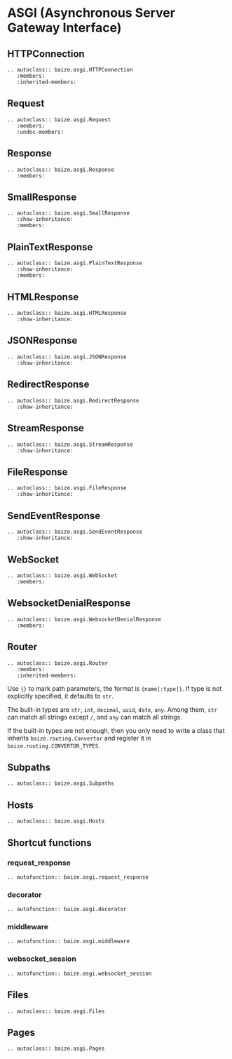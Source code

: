 # ASGI (Asynchronous Server Gateway Interface)

## HTTPConnection

```{eval-rst}
.. autoclass:: baize.asgi.HTTPConnection
   :members:
   :inherited-members:
```

## Request

```{eval-rst}
.. autoclass:: baize.asgi.Request
   :members:
   :undoc-members:
```

## Response

```{eval-rst}
.. autoclass:: baize.asgi.Response
   :members:
```

## SmallResponse

```{eval-rst}
.. autoclass:: baize.asgi.SmallResponse
   :show-inheritance:
   :members:
```

## PlainTextResponse

```{eval-rst}
.. autoclass:: baize.asgi.PlainTextResponse
   :show-inheritance:
   :members:
```

## HTMLResponse

```{eval-rst}
.. autoclass:: baize.asgi.HTMLResponse
   :show-inheritance:
```

## JSONResponse

```{eval-rst}
.. autoclass:: baize.asgi.JSONResponse
   :show-inheritance:
```

## RedirectResponse

```{eval-rst}
.. autoclass:: baize.asgi.RedirectResponse
   :show-inheritance:
```

## StreamResponse

```{eval-rst}
.. autoclass:: baize.asgi.StreamResponse
   :show-inheritance:
```

## FileResponse

```{eval-rst}
.. autoclass:: baize.asgi.FileResponse
   :show-inheritance:
```

## SendEventResponse

```{eval-rst}
.. autoclass:: baize.asgi.SendEventResponse
   :show-inheritance:
```

## WebSocket

```{eval-rst}
.. autoclass:: baize.asgi.WebSocket
   :members:
```

## WebsocketDenialResponse

```{eval-rst}
.. autoclass:: baize.asgi.WebsocketDenialResponse
   :members:
```

## Router

```{eval-rst}
.. autoclass:: baize.asgi.Router
   :members:
   :inherited-members:
```

Use `{}` to mark path parameters, the format is `{name[:type]}`. If type is not explicitly specified, it defaults to `str`.

The built-in types are `str`, `int`, `decimal`, `uuid`, `date`, `any`. Among them, `str` can match all strings except `/`, and `any` can match all strings.

If the built-in types are not enough, then you only need to write a class that inherits `baize.routing.Convertor` and register it in `baize.routing.CONVERTOR_TYPES`.

## Subpaths

```{eval-rst}
.. autoclass:: baize.asgi.Subpaths
```

## Hosts

```{eval-rst}
.. autoclass:: baize.asgi.Hosts
```

## Shortcut functions

### request_response

```{eval-rst}
.. autofunction:: baize.asgi.request_response
```

### decorator

```{eval-rst}
.. autofunction:: baize.asgi.decorator
```

### middleware

```{eval-rst}
.. autofunction:: baize.asgi.middleware
```

### websocket_session

```{eval-rst}
.. autofunction:: baize.asgi.websocket_session
```

## Files

```{eval-rst}
.. autoclass:: baize.asgi.Files
```

## Pages

```{eval-rst}
.. autoclass:: baize.asgi.Pages
```
